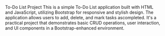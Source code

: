 To-Do List Project
This is a simple To-Do List application built with HTML and JavaScript, utilizing Bootstrap for
responsive and stylish design. The application allows users to add, delete, and mark tasks ascompleted.
It's a practical project that demonstrates basic CRUD operations, user interaction, and UI 
components in a Bootstrap-enhanced environment.
